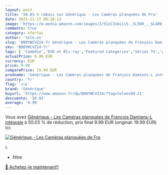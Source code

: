 ```yaml
---
layout: post
title: '50.03 % rabais sur Générique - Les Caméras planquées de Fra'
date: 2021-11-27 00:28:12
image: 'https://m.media-amazon.com/images/I/51zC3sbi1sS._SL500_._SL400_.jpg'
comments: true
category: ofertas
author: 'tole.es'
slug: 'B00YWCVZ24-fr Générique - Les Caméras planquées de François Damiens-L...'
sku: 'B00YWCVZ24-fr'
tags: [ 'Comédie','DVD et Blu-ray','Featured Categories','Séries TV','générique', ]
actualPrice: 9.99 EUR
currency: EUR
price: 9.99
comparePrice: 19.99 EUR
prodname: 'Générique - Les Caméras planquées de François Damiens-L intégrale'
country: 'fr'
flag: '🇫🇷'
brand: 'Générique'
buyurl: 'https://www.amazon.fr/dp/B00YWCVZ24/?tag=tolees0d-21'
descuento: '50.03'
average: '9.99'
---
```


Vous avez [Générique - Les Caméras planquées de François Damiens-L intégrale](https://www.amazon.fr/dp/B00YWCVZ24/?tag=tolees0d-21)  à  50.03 % de réduction, prix final  9.99 EUR (original: 19.99 EUR) ici:

[![Générique - Les Caméras planquées de Fra](https://m.media-amazon.com/images/I/51zC3sbi1sS._SL500_._SL400_.jpg)](https://www.amazon.fr/dp/B00YWCVZ24/?tag=tolees0d-21)

ℹ️:

- filtre

[🛒 Achetez-le maintenant!!](https://www.amazon.fr/dp/B00YWCVZ24/?tag=tolees0d-21)
